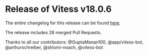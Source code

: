 # Release of Vitess v18.0.6
The entire changelog for this release can be found [here](https://github.com/vitessio/vitess/blob/main/changelog/18.0/18.0.6/changelog.md).

The release includes 28 merged Pull Requests.

Thanks to all our contributors: @GuptaManan100, @app/vitess-bot, @arthurschreiber, @shlomi-noach, @vitess-bot

